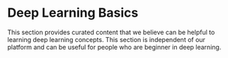 # Deep Learning Basics

This section provides curated content that we believe can be helpful to learning deep learning concepts. This section is independent of our platform and can be useful for people who are beginner in deep learning.

